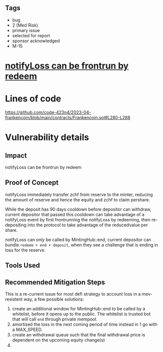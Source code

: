 ## Tags

- bug
- 2 (Med Risk)
- primary issue
- selected for report
- sponsor acknowledged
- M-15

# [notifyLoss can be frontrun by redeem](https://github.com/code-423n4/2023-04-frankencoin-findings/issues/48) 

# Lines of code

https://github.com/code-423n4/2023-04-frankencoin/blob/main/contracts/Frankencoin.sol#L280-L288


# Vulnerability details

## Impact
notifyLoss can be frontrun by redeem

## Proof of Concept
notifyLoss immediately transfer zchf from reserve to the minter, reducing the amount of reserve and hence the equity and zchf to claim pershare.

While the deposit has 90 days cooldown before depositor can withdraw, current depositor that passed this cooldown can take advantage of a notifyLoss event by first frontrunning the notifyLoss by redeeming, then re-depositing into the protocol to take advantage of the reducedvalue per share.

notifyLoss can only be called by MintingHub::end, current depositor can bundle `redeem + end + deposit`, when they see a challenge that is ending in loss for the reserve.

## Tools Used

## Recommended Mitigation Steps
This is a re-current issue for most defi strategy to account loss in a mev-resistent way, a few possible solutions:

1. create an additional window for MintingHub::end to be called by a whitelist, before it opens up to the public. The whitelist is trusted bot that will call `end` through private mempool.
2. amortised the loss in the next coming period of time instead in 1 go with a MAX_SPEED.
3. create an withdrawal queue such that the final withdrawal price is dependent on the upcoming equity change(s)
3. 
